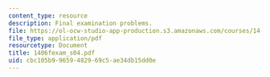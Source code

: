 ```yaml
---
content_type: resource
description: Final examination problems.
file: https://ol-ocw-studio-app-production.s3.amazonaws.com/courses/14-06-intermediate-macroeconomic-theory-spring-2004/cbc105b99659482969c5ae34db15dd0e_1406fexam_s04.pdf
file_type: application/pdf
resourcetype: Document
title: 1406fexam_s04.pdf
uid: cbc105b9-9659-4829-69c5-ae34db15dd0e
---
```

